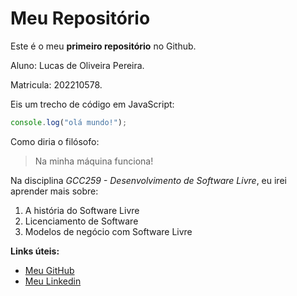 # Meu Repositório

Este é o meu **primeiro repositório** no Github.

Aluno: Lucas de Oliveira Pereira.

Matricula: 202210578.

Eis um trecho de código em JavaScript:

```javascript
console.log("olá mundo!");
```

Como diria o filósofo:

> Na minha máquina funciona!

Na disciplina _GCC259 - Desenvolvimento de Software Livre_, eu irei aprender mais sobre:

1. A história do Software Livre  
2. Licenciamento de Software  
3. Modelos de negócio com Software Livre

**Links úteis:**

- [Meu GitHub](https://github.com/lucaspereirap7)
- [Meu Linkedin](https://www.linkedin.com/in/lucasopereira/)